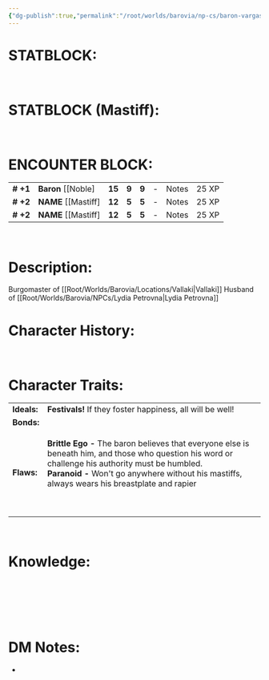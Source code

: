 ```yaml
---
{"dg-publish":true,"permalink":"/root/worlds/barovia/np-cs/baron-vargas-vallakovich/","tags":["Barovia"]}
---
```



# **STATBLOCK:**

 

# **STATBLOCK (Mastiff):**

 

# **ENCOUNTER BLOCK:**

|           |                        |        |       |       |     |       |       |
|-----------|------------------------|--------|-------|-------|-----|-------|-------|
| **\# +1** | **Baron** \[\[Noble\]  | **15** | **9** | **9** | \-  | Notes | 25 XP |
| **\# +2** | **NAME** \[\[Mastiff\] | **12** | **5** | **5** | \-  | Notes | 25 XP |
| **\# +2** | **NAME** \[\[Mastiff\] | **12** | **5** | **5** | \-  | Notes | 25 XP |

 

# **Description:**

Burgomaster of [[Root/Worlds/Barovia/Locations/Vallaki\|Vallaki]]
Husband of [[Root/Worlds/Barovia/NPCs/Lydia Petrovna\|Lydia Petrovna]]
 

# **Character History:**

 
 
 

# **Character Traits:** 

<table><tbody><tr class="odd"><td><strong>Ideals:</strong></td><td><strong>Festivals!</strong> If they foster happiness, all will be well!</td></tr><tr class="even"><td><strong>Bonds:</strong></td><td></td></tr><tr class="odd"><td><strong>Flaws:</strong></td><td><p><strong>Brittle Ego -</strong> The baron believes that everyone else is beneath him, and those who question his word or challenge his authority must be humbled.<br />
<strong>Paranoid -</strong> Won't go anywhere without his mastiffs, always wears his breastplate and rapier</p><p> </p></td></tr><tr class="even"></tr></tbody></table>

 

# **Knowledge:**

 

 

 

# **DM Notes:**

-    

